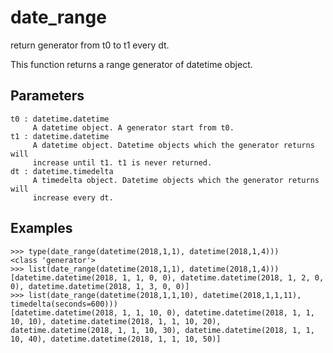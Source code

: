 # date_range

return generator from t0 to t1 every dt.

This function returns a range generator of datetime object.

Parameters
----------
    t0 : datetime.datetime
         A datetime object. A generator start from t0.
    t1 : datetime.datetime
         A datetime object. Datetime objects which the generator returns will
         increase until t1. t1 is never returned.
    dt : datetime.timedelta
         A timedelta object. Datetime objects which the generator returns will
         increase every dt.

Examples
--------
    >>> type(date_range(datetime(2018,1,1), datetime(2018,1,4)))
    <class 'generator'>
    >>> list(date_range(datetime(2018,1,1), datetime(2018,1,4)))
    [datetime.datetime(2018, 1, 1, 0, 0), datetime.datetime(2018, 1, 2, 0, 0), datetime.datetime(2018, 1, 3, 0, 0)]
    >>> list(date_range(datetime(2018,1,1,10), datetime(2018,1,1,11), timedelta(seconds=600)))
    [datetime.datetime(2018, 1, 1, 10, 0), datetime.datetime(2018, 1, 1, 10, 10), datetime.datetime(2018, 1, 1, 10, 20), datetime.datetime(2018, 1, 1, 10, 30), datetime.datetime(2018, 1, 1, 10, 40), datetime.datetime(2018, 1, 1, 10, 50)]
